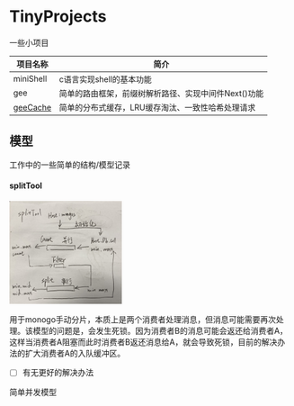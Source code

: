 # TinyProjects
一些小项目

项目名称 | 简介
---- | ----
miniShell | c语言实现shell的基本功能    
gee | 简单的路由框架，前缀树解析路径、实现中间件Next()功能
[geeCache](https://github.com/pojiang20/Geecache) | 简单的分布式缓存，LRU缓存淘汰、一致性哈希处理请求

## 模型 
工作中的一些简单的结构/模型记录
#### splitTool
<img src="./static/img/splitTool.png" width="200">  

用于monogo手动分片，本质上是两个消费者处理消息，但消息可能需要再次处理。该模型的问题是，会发生死锁。因为消费者B的消息可能会返还给消费者A，这样当消费者A阻塞而此时消费者B返还消息给A，就会导致死锁，目前的解决办法的扩大消费者A的入队缓冲区。
- [ ] 有无更好的解决办法 

简单并发模型
